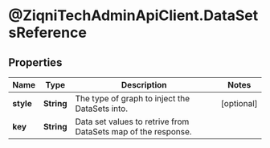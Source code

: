 # @ZiqniTechAdminApiClient.DataSetsReference

## Properties

Name | Type | Description | Notes
------------ | ------------- | ------------- | -------------
**style** | **String** | The type of graph to inject the DataSets into. | [optional] 
**key** | **String** | Data set values to retrive from DataSets map of the response. | 


